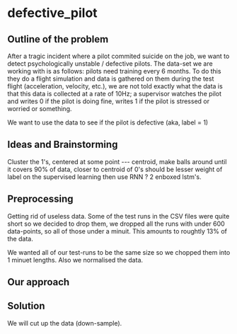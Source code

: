 # defective_pilot

## Outline of the problem
After a tragic incident where a pilot commited suicide on the job, we want to detect psychologically unstable / defective pilots. The data-set we are working with is as follows: pilots need training every 6 months. To do this they do a flight simulation and data is gathered on them during the test flight (acceleration, velocity, etc.), we are not told exactly what the data is that this data is collected at a rate of 10Hz; a supervisor watches the pilot and writes 0 if the pilot is doing fine, writes 1 if the pilot is stressed or worried or something.

We want to use the data to see if the pilot is defective (aka, label = 1) 


## Ideas and Brainstorming
Cluster the 1's, centered at some point --- centroid, make balls around until it covers 90% of data, closer to centroid of 0's should be lesser weight of label on the supervised learning
then use RNN ? 2 enboxed lstm's.


## Preprocessing
Getting rid of useless data. Some of the test runs in the CSV files were quite short so we decided to drop them, we dropped all the runs with under 600 data-points, so all of those under a minuit. This amounts to roughtly 13% of the data.

We wanted all of our test-runs to be the same size so we chopped them into 1 minuet lengths. Also we normalised the data.


## Our approach



## Solution
We will cut up the data (down-sample).

